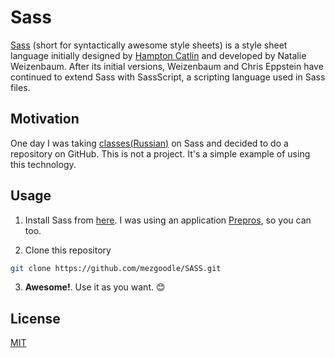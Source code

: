 # Sass

[Sass](https://en.wikipedia.org/wiki/Sass_(stylesheet_language)) (short for syntactically awesome style sheets) is a style sheet language initially designed by [Hampton Catlin](https://en.wikipedia.org/wiki/Hampton_Catlin) and developed by Natalie Weizenbaum. After its initial versions, Weizenbaum and Chris Eppstein have continued to extend Sass with SassScript, a scripting language used in Sass files.

## Motivation

One day I was taking [classes(Russian)](https://www.youtube.com/watch?v=TOlqVNC86XI&list=PL0lO_mIqDDFVv3vF9BG1j1RwfGcQEoxs2) on Sass and decided to do a repository on GitHub. This is not a project. It's a simple example of using this technology.

## Usage

1. Install Sass from [here](https://sass-lang.com/install). I was using an application [Prepros](https://prepros.io/), so you can too.

2. Clone this repository

```bash
git clone https://github.com/mezgoodle/SASS.git
```

3. **Awesome!**. Use it as you want. :blush:


## License

[MIT](https://choosealicense.com/licenses/mit/)
